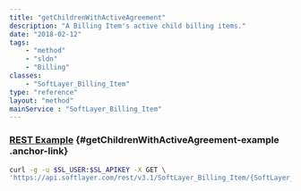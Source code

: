 ```yaml
---
title: "getChildrenWithActiveAgreement"
description: "A Billing Item's active child billing items."
date: "2018-02-12"
tags:
    - "method"
    - "sldn"
    - "Billing"
classes:
    - "SoftLayer_Billing_Item"
type: "reference"
layout: "method"
mainService : "SoftLayer_Billing_Item"
---
```


### [REST Example](#getChildrenWithActiveAgreement-example) <a href="/article/rest/"><i class="fas fa-question"></i></a> {#getChildrenWithActiveAgreement-example .anchor-link} 
```bash
curl -g -u $SL_USER:$SL_APIKEY -X GET \
'https://api.softlayer.com/rest/v3.1/SoftLayer_Billing_Item/{SoftLayer_Billing_ItemID}/getChildrenWithActiveAgreement'
```
